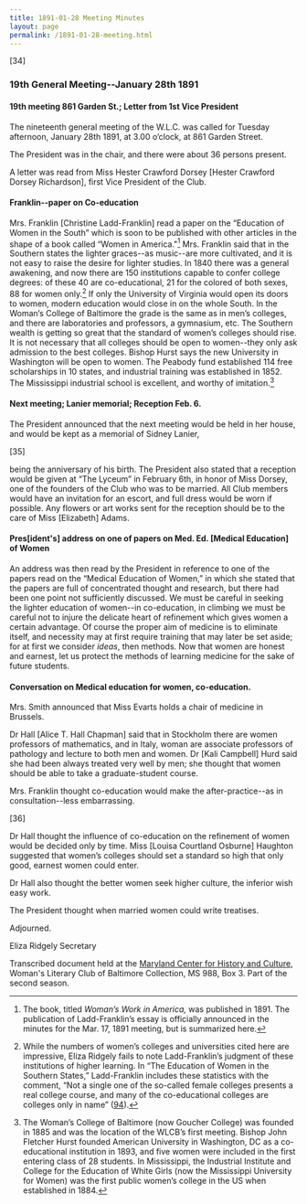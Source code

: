 ```yaml
---
title: 1891-01-28 Meeting Minutes
layout: page
permalink: /1891-01-28-meeting.html
---
```

[34]
### 19th General Meeting--January 28th 1891

#### 19th meeting 861 Garden St.; Letter from 1st Vice President

The nineteenth general meeting of the W.L.C. was called for Tuesday afternoon, January 28th 1891, at 3.00 o’clock, at 861 Garden Street.

The President was in the chair, and there were about 36 persons present.

A letter was read from Miss Hester Crawford Dorsey [Hester Crawford Dorsey Richardson], first Vice President of the Club.

#### Franklin--paper on Co-education

Mrs. Franklin [Christine Ladd-Franklin] read a paper on the “Education of Women in the South” which is soon to be published with other articles in the shape of a book called “Women in America."[^wia] Mrs. Franklin said that in the Southern states the lighter graces--as music--are more cultivated, and it is not easy to raise the desire for lighter studies. In 1840 there was a general awakening, and now there are 150 institutions capable to confer college degrees: of these 40 are co-educational, 21 for the colored of both sexes, 88 for women only.[^college] If only the University of Virginia would open its doors to women, modern education would close in on the whole South. In the Woman’s College of Baltimore the grade is the same as in men’s colleges, and there are laboratories and professors, a gymnasium, etc. The Southern wealth is getting so great that the standard of women’s colleges should rise. It is not necessary that all colleges should be open to women--they only ask admission to the best colleges. Bishop Hurst says the new University in Washington will be open to women. The Peabody fund established 114 free scholarships in 10 states, and industrial training was established in 1852. The Mississippi industrial school is excellent, and worthy of imitation.[^school]

[^wia]: The book, titled _Woman’s Work in America,_ was published in 1891. The publication of Ladd-Franklin’s essay is officially announced in the minutes for the Mar. 17, 1891 meeting, but is summarized here.
[^college]: While the numbers of women’s colleges and universities cited here are impressive, Eliza Ridgely fails to note Ladd-Franklin’s judgment of these institutions of higher learning. In “The Education of Women in the Southern States,” Ladd-Franklin includes these statistics with the comment, “Not a single one of the so-called female colleges presents a real college course, and many of the co-educational colleges are colleges only in name” (<a href="https://babel.hathitrust.org/cgi/pt?id=hvd.32044020265096&view=1up&seq=113&skin=2021">94</a>).
[^school]: The Woman’s College of Baltimore (now Goucher College) was founded in 1885 and was the location of the WLCB’s first meeting. Bishop John Fletcher Hurst founded American University in Washington, DC as a co-educational institution in 1893, and five women were included in the first entering class of 28 students. In Mississippi, the Industrial Institute and College for the Education of White Girls (now the Mississippi University for Women) was the first public women’s college in the US when established in 1884.

#### Next meeting; Lanier memorial; Reception Feb. 6.

The President announced that the next meeting would be held in her house, and would be kept as a memorial of Sidney Lanier,

[35]

being the anniversary of his birth. The President also stated that a reception would be given at “The Lyceum” in February 6th, in honor of Miss Dorsey, one of the founders of the Club who was to be married. All Club members would have an invitation for an escort, and full dress would be worn if possible. Any flowers or art works sent for the reception should be to the care of Miss [Elizabeth] Adams.

#### Pres[ident's] address on one of papers on Med. Ed. [Medical Education] of Women

An address was then read by the President in reference to one of the papers read on the “Medical Education of Women,” in which she stated that the papers are full of concentrated thought and research, but there had been one point not sufficiently discussed. We must be careful in seeking the lighter education of women--in co-education, in climbing we must be careful not to injure the delicate heart of refinement which gives women a certain advantage. Of course the proper aim of medicine is to eliminate itself, and necessity may at first require training that may later be set aside; for at first we consider _ideas_, then methods. Now that women are honest and earnest, let us protect the methods of learning medicine for the sake of future students.

#### Conversation on Medical education for women, co-education.

Mrs. Smith announced that Miss Evarts holds a chair of medicine in Brussels.

Dr Hall [Alice T. Hall Chapman] said that in Stockholm there are women professors of mathematics, and in Italy, woman are associate professors of pathology and lecture to both men and women. Dr [Kali Campbell] Hurd said she had been always treated very well by men; she thought that women should be able to take a graduate-student course.

Mrs. Franklin thought co-education would make the after-practice--as in consultation--less embarrassing.

[36]

Dr Hall thought the influence of co-education on the refinement of women would be decided only by time. Miss  [Louisa Courtland Osburne] Haughton suggested that women’s colleges should set a standard so high that only good, earnest women could enter.

Dr Hall also thought the better women seek higher culture, the inferior wish easy work.

The President thought when married women could write treatises.

Adjourned.

Eliza Ridgely
Secretary

Transcribed document held at the [Maryland Center for History and Culture](http://mdhs.org/), Woman's Literary Club of Baltimore Collection, MS 988, Box 3. Part of the second season.
